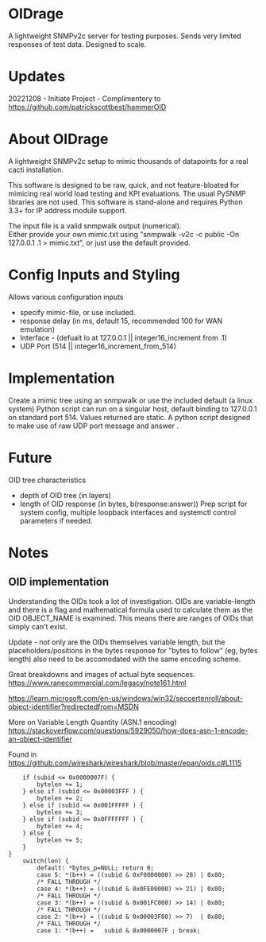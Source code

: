 # OIDrage
A lightweight SNMPv2c server for testing purposes.  Sends very limited responses of test data.  Designed to scale.

# Updates
20221208 - Initiate Project - Complimentery to https://github.com/patrickscottbest/hammerOID

# About OIDrage
A lightweight SNMPv2c setup to mimic thousands of datapoints for a real cacti installation.  

This software is designed to be raw, quick, and not feature-bloated for mimicing real world load testing and KPI evaluations.  The usual PySNMP libraries are not used.  This software is stand-alone and requires Python 3.3+ for IP address module support.

The input file is a valid snmpwalk output (numerical).  
Either provide your own mimic.txt using "snmpwalk -v2c -c public -On 127.0.0.1 .1 > mimic.txt", or just use the default provided.

# Config Inputs and Styling
Allows various configuration inputs
- specify mimic-file, or use included.
- response delay (in ms, default 15, recommended 100 for WAN emulation) 
- Interface - (defualt lo at 127.0.0.1 || integer16_increment from .1)
- UDP Port (514 || integer16_increment_from_514)

# Implementation
Create a mimic tree using an snmpwalk or use the included default (a linux system)
Python script can run on a singular host, default binding to 127.0.0.1 on standard port 514.
Values returned are static.
A python script designed to make use of raw UDP port message and answer .

# Future
OID tree characteristics 
  - depth of OID tree (in layers)
  - length of OID response (in bytes, b(response:answer)) 
Prep script for system config, multiple loopback interfaces and systemctl control parameters if needed.


# Notes 

## OID implementation

Understanding the OIDs took a lot of investigation.  OIDs are variable-length and there is a flag and mathematical formula used to calculate them as the OID OBJECT_NAME is examined.  This means there are ranges of OIDs that simply can't exist.

Update - not only are the OIDs themselves variable length, but the placeholders/positions in the bytes response for "bytes to follow" (eg, bytes length) also need to be accomodated with the same encoding scheme.


Great breakdowns and images of actual byte sequences.  https://www.ranecommercial.com/legacy/note161.html


https://learn.microsoft.com/en-us/windows/win32/seccertenroll/about-object-identifier?redirectedfrom=MSDN

More on Variable Length Quantity (ASN.1 encoding) https://stackoverflow.com/questions/5929050/how-does-asn-1-encode-an-object-identifier



Found in https://github.com/wireshark/wireshark/blob/master/epan/oids.c#L1115


		if (subid <= 0x0000007F) {
			bytelen += 1;
		} else if (subid <= 0x00003FFF ) {
			bytelen += 2;
		} else if (subid <= 0x001FFFFF ) {
			bytelen += 3;
		} else if (subid <= 0x0FFFFFFF ) {
			bytelen += 4;
		} else {
			bytelen += 5;
		}
	}
		switch(len) {
			default: *bytes_p=NULL; return 0;
			case 5: *(b++) = ((subid & 0xF0000000) >> 28) | 0x80;
			/* FALL THROUGH */
			case 4: *(b++) = ((subid & 0x0FE00000) >> 21) | 0x80;
			/* FALL THROUGH */
			case 3: *(b++) = ((subid & 0x001FC000) >> 14) | 0x80;
			/* FALL THROUGH */
			case 2: *(b++) = ((subid & 0x00003F80) >> 7)  | 0x80;
			/* FALL THROUGH */
			case 1: *(b++) =   subid & 0x0000007F ; break;

